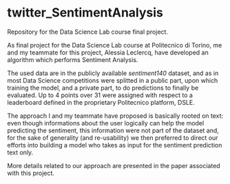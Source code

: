 # twitter_SentimentAnalysis
Repository for the Data Science Lab course final project. 

As final project for the Data Science Lab course at Politecnico di Torino, me and my teammate for this project, Alessia Leclercq, have developed an algorithm which performs Sentiment Analysis. 

The used data are in the publicly available *sentiment140* dataset, and as in most Data Science competitions were splitted in a public part, upon which training the model, and a private part, to do predictions to finally be evaluated. Up to 4 points over 31 were assigned with respect to a leaderboard defined in the proprietary Politecnico platform, DSLE. 

The approach I and my teammate have proposed is basically rooted on text: even though informations about the user logically can help the model predicting the sentiment, this information were not part of the dataset and, for the sake of generality (and re-usability) we then preferred to direct our efforts into building a model who takes as input for the sentiment prediction text only. 

More details related to our approach are presented in the paper associated with this project. 
